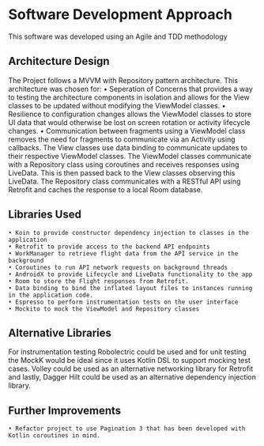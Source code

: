 Software Development Approach
=============================

This software was developed using an Agile and TDD methodology

## Architecture Design
The Project follows a MVVM with Repository pattern architecture. This architecture was chosen for:
    • Seperation of Concerns that provides a way to testing the architecture components in isolation and allows for the View classes to be updated without modifying the ViewModel classes.
    • Resilience to configuration changes allows the ViewModel classes to store UI data that would otherwise be lost on screen rotation or      activity lifecycle changes.
    • Communication between fragments using a ViewModel class removes the need for fragments to communicate via an Activity using callbacks.
The View classes use data binding to communicate updates to their respective ViewModel classes. The ViewModel classes communicate with a Repository class using coroutines and receives responses using LiveData. This is then passed back to the View classes observing this LiveData. The Repository class communicates with a RESTful API using Retrofit and caches the response to a local Room database.

## Libraries Used
    • Koin to provide constructor dependency injection to classes in the application
    • Retrofit to provide access to the backend API endpoints
    • WorkManager to retrieve flight data from the API service in the background
    • Coroutines to run API network requests on background threads
    • AndroidX to provide Lifecycle and LiveData functionality to the app
    • Room to store the Flight responses from Retrofit.
    • Data binding to bind the inflated layout files to instances running in the application code.
    • Espresso to perform instrumentation tests on the user interface
    • Mockito to mock the ViewModel and Repository classes

 ## Alternative Libraries
For instrumentation testing Robolectric could be used and for unit testing the MockK would be ideal since it uses Kotlin DSL to support mocking test cases. 
Volley could be used as an alternative networking library for Retrofit and lastly, Dagger Hilt could be used as an alternative dependency injection library.

 ## Further Improvements
    • Refactor project to use Pagination 3 that has been developed with Kotlin coroutines in mind.
